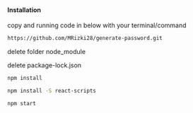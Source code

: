 #### Installation
copy and running code in below with your terminal/command

```bash
https://github.com/MRizki28/generate-password.git
```


delete folder node_module


delete package-lock.json


```bash
npm install
```

```bash
npm install -S react-scripts
```

```bash
npm start 
```





